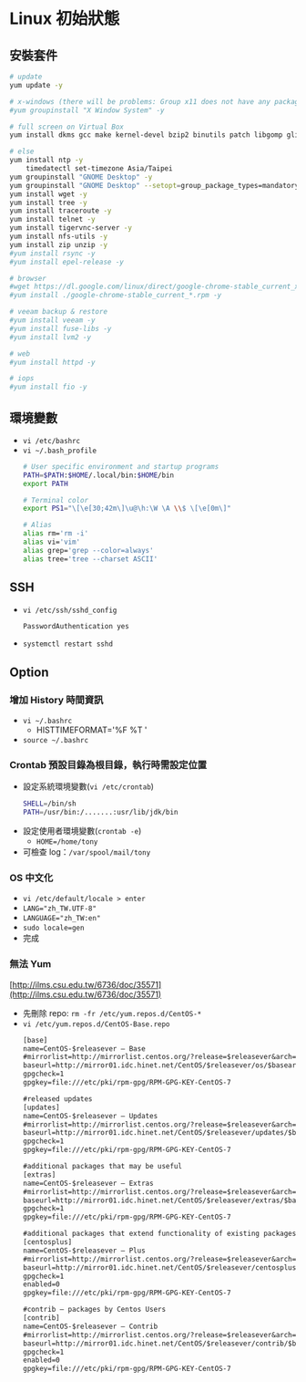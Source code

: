 # Linux 初始狀態
## 安裝套件
```bash
# update
yum update -y

# x-windows (there will be problems: Group x11 does not have any packages to install)
#yum groupinstall "X Window System" -y

# full screen on Virtual Box
yum install dkms gcc make kernel-devel bzip2 binutils patch libgomp glibc-headers glibc-devel kernel-headers -y

# else
yum install ntp -y
    timedatectl set-timezone Asia/Taipei
yum groupinstall "GNOME Desktop" -y
yum groupinstall "GNOME Desktop" --setopt=group_package_types=mandatory,default,optional # 遇到問題時
yum install wget -y
yum install tree -y
yum install traceroute -y
yum install telnet -y
yum install tigervnc-server -y
yum install nfs-utils -y
yum install zip unzip -y
#yum install rsync -y
#yum install epel-release -y

# browser
#wget https://dl.google.com/linux/direct/google-chrome-stable_current_x86_64.rpm
#yum install ./google-chrome-stable_current_*.rpm -y

# veeam backup & restore
#yum install veeam -y
#yum install fuse-libs -y
#yum install lvm2 -y

# web
#yum install httpd -y

# iops
#yum install fio -y
```

## 環境變數
- `vi /etc/bashrc`
- `vi ~/.bash_profile`
    ```bash
    # User specific environment and startup programs
    PATH=$PATH:$HOME/.local/bin:$HOME/bin
    export PATH

    # Terminal color
    export PS1="\[\e[30;42m\]\u@\h:\W \A \\$ \[\e[0m\]"

    # Alias
    alias rm='rm -i'
    alias vi='vim'
    alias grep='grep --color=always'
    alias tree='tree --charset ASCII'
    ```

## SSH
- `vi /etc/ssh/sshd_config`
    ```txt
    PasswordAuthentication yes
    ```
- `systemctl restart sshd`

## Option
### 增加 History 時間資訊
- `vi ~/.bashrc`
    - HISTTIMEFORMAT='%F %T  '
- `source ~/.bashrc`

### Crontab 預設目錄為根目錄，執行時需設定位置
- 設定系統環境變數(`vi /etc/crontab`)
    ```bash
    SHELL=/bin/sh
    PATH=/usr/bin:/.......:usr/lib/jdk/bin
    ```
- 設定使用者環境變數(`crontab -e`)
    - `HOME=/home/tony`
- 可檢查 log：`/var/spool/mail/tony`

### OS 中文化
- `vi /etc/default/locale > enter`
- `LANG="zh_TW.UTF-8"`
- `LANGUAGE="zh_TW:en"`
- `sudo locale=gen`
- 完成

### 無法 Yum
[http://ilms.csu.edu.tw/6736/doc/35571](http://ilms.csu.edu.tw/6736/doc/35571)
- 先刪除 repo: `rm -fr /etc/yum.repos.d/CentOS-*`
- `vi /etc/yum.repos.d/CentOS-Base.repo`
    ```txt
    [base]
    name=CentOS-$releasever – Base
    #mirrorlist=http://mirrorlist.centos.org/?release=$releasever&arch=$basearch&repo=os
    baseurl=http://mirror01.idc.hinet.net/CentOS/$releasever/os/$basearch/
    gpgcheck=1
    gpgkey=file:///etc/pki/rpm-gpg/RPM-GPG-KEY-CentOS-7

    #released updates
    [updates]
    name=CentOS-$releasever – Updates
    #mirrorlist=http://mirrorlist.centos.org/?release=$releasever&arch=$basearch&repo=updates
    baseurl=http://mirror01.idc.hinet.net/CentOS/$releasever/updates/$basearch/
    gpgcheck=1
    gpgkey=file:///etc/pki/rpm-gpg/RPM-GPG-KEY-CentOS-7

    #additional packages that may be useful
    [extras]
    name=CentOS-$releasever – Extras
    #mirrorlist=http://mirrorlist.centos.org/?release=$releasever&arch=$basearch&repo=extras
    baseurl=http://mirror01.idc.hinet.net/CentOS/$releasever/extras/$basearch/
    gpgcheck=1
    gpgkey=file:///etc/pki/rpm-gpg/RPM-GPG-KEY-CentOS-7

    #additional packages that extend functionality of existing packages
    [centosplus]
    name=CentOS-$releasever – Plus
    #mirrorlist=http://mirrorlist.centos.org/?release=$releasever&arch=$basearch&repo=centosplus
    baseurl=http://mirror01.idc.hinet.net/CentOS/$releasever/centosplus/$basearch/
    gpgcheck=1
    enabled=0
    gpgkey=file:///etc/pki/rpm-gpg/RPM-GPG-KEY-CentOS-7

    #contrib – packages by Centos Users
    [contrib]
    name=CentOS-$releasever – Contrib
    #mirrorlist=http://mirrorlist.centos.org/?release=$releasever&arch=$basearch&repo=contrib
    baseurl=http://mirror01.idc.hinet.net/CentOS/$releasever/contrib/$basearch/
    gpgcheck=1
    enabled=0
    gpgkey=file:///etc/pki/rpm-gpg/RPM-GPG-KEY-CentOS-7
    ```